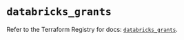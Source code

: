 # `databricks_grants`

Refer to the Terraform Registry for docs: [`databricks_grants`](https://registry.terraform.io/providers/databricks/databricks/1.57.0/docs/resources/grants).
